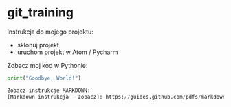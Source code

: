 # git_training

Instrukcja do mojego projektu:

* sklonuj projekt 
* uruchom projekt w Atom / Pycharm

Zobacz moj kod w Pythonie:

```python
print("Goodbye, World!")

Zobacz instrukcje MARKDOWN:
[Markdown instrukcja - zobacz]: https://guides.github.com/pdfs/markdown-cheatsheet-online.pdf
